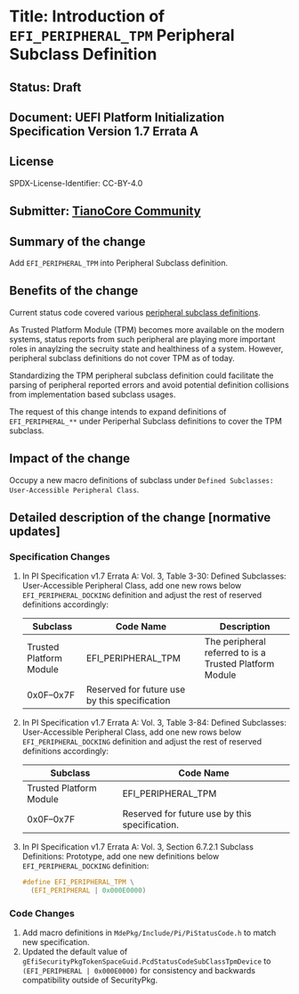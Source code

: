 # Title: Introduction of `EFI_PERIPHERAL_TPM` Peripheral Subclass Definition

## Status: Draft

## Document: UEFI Platform Initialization Specification Version 1.7 Errata A

## License

SPDX-License-Identifier: CC-BY-4.0

## Submitter: [TianoCore Community](https://www.tianocore.org)

## Summary of the change

Add `EFI_PERIPHERAL_TPM` into Peripheral Subclass definition.

## Benefits of the change

Current status code covered various [peripheral subclass definitions](https://github.com/tianocore/edk2/blob/master/MdePkg/Include/Pi/PiStatusCode.h).

As Trusted Platform Module (TPM) becomes more available on the modern systems, status reports from such peripheral are playing more important roles in anaylzing the secruity state and healthiness of a system. However, peripheral subclass definitions do not cover TPM as of today.

Standardizing the TPM peripheral subclass definition could facilitate the parsing of peripheral reported errors and avoid potential definition collisions from implementation based subclass usages.

The request of this change intends to expand definitions of `EFI_PERIPHERAL_**` under Periperhal Subclass definitions to cover the TPM subclass.

## Impact of the change

Occupy a new macro definitions of subclass under `Defined Subclasses: User-Accessible Peripheral Class`.

## Detailed description of the change [normative updates]

### Specification Changes

1. In PI Specification v1.7 Errata A: Vol. 3, Table 3-30: Defined Subclasses: User-Accessible Peripheral Class, add one new rows below `EFI_PERIPHERAL_DOCKING` definition and adjust the rest of reserved definitions accordingly:

    | Subclass | Code Name | Description |
    | --- | --- | --- |
    | Trusted Platform Module | EFI_PERIPHERAL_TPM | The peripheral referred to is a Trusted Platform Module |
    | 0x0F–0x7F | Reserved for future use by this specification |  |

1. In PI Specification v1.7 Errata A: Vol. 3, Table 3-84: Defined Subclasses: User-Accessible Peripheral Class, add one new rows below `EFI_PERIPHERAL_DOCKING` definition and adjust the rest of reserved definitions accordingly:

    | Subclass | Code Name |
    | --- | --- |
    | Trusted Platform Module | EFI_PERIPHERAL_TPM |
    | 0x0F–0x7F | Reserved for future use by this specification. |

1. In PI Specification v1.7 Errata A: Vol. 3, Section 6.7.2.1 Subclass Definitions: Prototype, add one new definitions below `EFI_PERIPHERAL_DOCKING` definition:

    ```c
    #define EFI_PERIPHERAL_TPM \
      (EFI_PERIPHERAL | 0x000E0000)
    ```

### Code Changes

1. Add macro definitions in `MdePkg/Include/Pi/PiStatusCode.h` to match new specification.
1. Updated the default value of `gEfiSecurityPkgTokenSpaceGuid.PcdStatusCodeSubClassTpmDevice` to `(EFI_PERIPHERAL | 0x000E0000)` for consistency and backwards compatibility outside of SecurityPkg.
